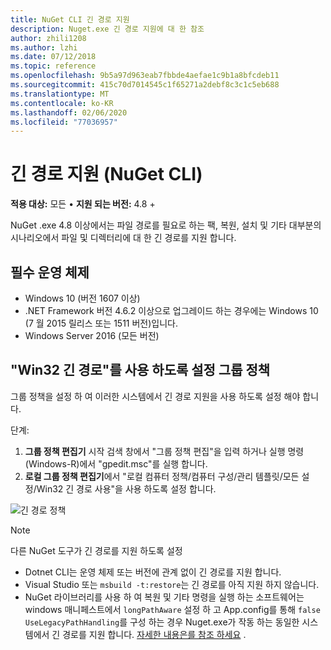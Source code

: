 ```yaml
---
title: NuGet CLI 긴 경로 지원
description: Nuget.exe 긴 경로 지원에 대 한 참조
author: zhili1208
ms.author: lzhi
ms.date: 07/12/2018
ms.topic: reference
ms.openlocfilehash: 9b5a97d963eab7fbbde4aefae1c9b1a8bfcdeb11
ms.sourcegitcommit: 415c70d7014545c1f65271a2debf8c3c1c5eb688
ms.translationtype: MT
ms.contentlocale: ko-KR
ms.lasthandoff: 02/06/2020
ms.locfileid: "77036957"
---
```

# <a name="long-path-support-nuget-cli"></a>긴 경로 지원 (NuGet CLI)

**적용 대상:** 모든 &bullet; **지원 되는 버전:** 4.8 +

NuGet .exe 4.8 이상에서는 파일 경로를 필요로 하는 팩, 복원, 설치 및 기타 대부분의 시나리오에서 파일 및 디렉터리에 대 한 긴 경로를 지원 합니다.

## <a name="required-operating-system"></a>필수 운영 체제

-   Windows 10 (버전 1607 이상)
-   .NET Framework 버전 4.6.2 이상으로 업그레이드 하는 경우에는 Windows 10 (7 월 2015 릴리스 또는 1511 버전)입니다.
-   Windows Server 2016 (모든 버전)

## <a name="enable-win32-long-paths-group-policy"></a>"Win32 긴 경로"를 사용 하도록 설정 그룹 정책

그룹 정책을 설정 하 여 이러한 시스템에서 긴 경로 지원을 사용 하도록 설정 해야 합니다.

단계:
1. **그룹 정책 편집기** 시작 검색 창에서 "그룹 정책 편집"을 입력 하거나 실행 명령 (Windows-R)에서 "gpedit.msc"를 실행 합니다.
2. **로컬 그룹 정책 편집기**에서 "로컬 컴퓨터 정책/컴퓨터 구성/관리 템플릿/모든 설정/Win32 긴 경로 사용"을 사용 하도록 설정 합니다.

![긴 경로 정책](media/LongPathPolicy.png)


> [!Note]
> 다른 NuGet 도구가 긴 경로를 지원 하도록 설정
>
> -   Dotnet CLI는 운영 체제 또는 버전에 관계 없이 긴 경로를 지원 합니다.
> -   Visual Studio 또는 `msbuild -t:restore`는 긴 경로를 아직 지원 하지 않습니다.
> -   NuGet 라이브러리를 사용 하 여 복원 및 기타 명령을 실행 하는 소프트웨어는 windows 매니페스트에서 `longPathAware` 설정 하 고 App.config를 통해 `false` `UseLegacyPathHandling`를 구성 하는 경우 Nuget.exe가 작동 하는 동일한 시스템에서 긴 경로를 지원 합니다. [자세한 내용은를 참조 하세요](https://blogs.msdn.microsoft.com/jeremykuhne/2016/07/30/net-4-6-2-and-long-paths-on-windows-10/) .


